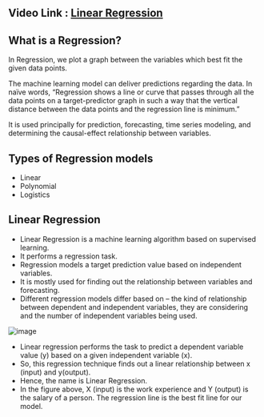 
## Video Link : [Linear Regression](https://drive.google.com/file/d/1uPRvlTf9-OrHXTwi__btBDF8ttg4c84a/view?usp=sharing)

## What is a Regression?

In Regression, we plot a graph between the variables which best fit the given data points. 

The machine learning model can deliver predictions regarding the data. In naïve words, “Regression shows a line or curve that passes through all the data points on a target-predictor graph in such a way that the vertical distance between the data points and the regression line is minimum.” 

It is used principally for prediction, forecasting, time series modeling, and determining the causal-effect relationship between variables.


## Types of Regression models
- Linear 
- Polynomial
- Logistics

## Linear Regression 

- Linear Regression is a machine learning algorithm based on supervised learning.
-  It performs a regression task. 
- Regression models a target prediction value based on independent variables. 
- It is mostly used for finding out the relationship between variables and forecasting. 
- Different regression models differ based on – the kind of relationship between dependent and independent variables, they are considering and the number of independent variables being used.

![image](https://user-images.githubusercontent.com/63282184/135629530-f4534b25-5dab-4c12-99a4-311a1f4f5fff.png)

- Linear regression performs the task to predict a dependent variable value (y) based on a given independent variable (x). 
- So, this regression technique finds out a linear relationship between x (input) and y(output). 
- Hence, the name is Linear Regression.
- In the figure above, X (input) is the work experience and Y (output) is the salary of a person. The regression line is the best fit line for our model.

